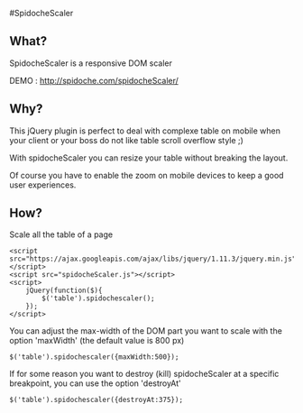 #SpidocheScaler

## What?
SpidocheScaler is a responsive DOM scaler

DEMO : http://spidoche.com/spidocheScaler/

## Why?
This jQuery plugin is perfect to deal with complexe table on mobile when your client or your boss do not like table scroll overflow style ;) 

With spidocheScaler you can resize your table without breaking the layout.

Of course you have to enable the zoom on mobile devices to keep a good user experiences.

## How?
Scale all the table of a page
```
<script src="https://ajax.googleapis.com/ajax/libs/jquery/1.11.3/jquery.min.js"></script>
<script src="spidocheScaler.js"></script>
<script>
    jQuery(function($){
        $('table').spidochescaler();
    });
</script>
```

You can adjust the max-width of the DOM part you want to scale with the option 'maxWidth' (the default value is 800 px)
```
$('table').spidochescaler({maxWidth:500});
```

If for some reason you want to destroy (kill) spidocheScaler at a specific breakpoint, you can use the option 'destroyAt'
```
$('table').spidochescaler({destroyAt:375});
```
